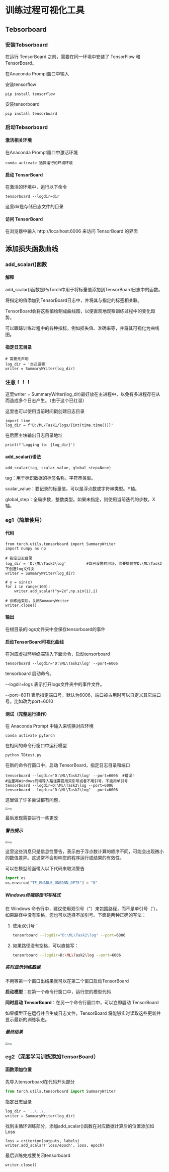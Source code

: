 # 训练过程可视化工具

## Tebsorboard

### 安装Tebsorboard

在运行 TensorBoard 之前，需要在同一环境中安装了 TensorFlow 和 TensorBoard。

在Anaconda Prompt窗口中输入

安装tensorflow

```
pip install tensorflow
```

安装tensorboard

```
pip install tensorboard
```

### 启动Tebsorboard

#### 激活相关环境

在Anaconda Prompt窗口中激活环境

```
conda activate 选择运行的环境环境
```

#### 启动 TensorBoard

在激活的环境中，运行以下命令

```
tensorboard --logdir=dir
```

这里dir是存储日志文件的目录

#### 访问 TensorBoard

在浏览器中输入 http://localhost:6006 来访问 TensorBoard 的界面

## 添加损失函数曲线

### add_scalar()函数

#### 解释

add_scalar()函数是PyTorch中用于将标量值添加到TensorBoard日志中的函数。

将指定的值添加到TensorBoard日志中，并将其与指定的标签相关联。

TensorBoard会将这些值绘制成曲线图，以便直观地观察训练过程中的变化趋势。

可以跟踪训练过程中的各种指标，例如损失值、准确率等，并将其可视化为曲线图。

#### 指定日志目录

```
# 需要先声明
log_dir = '自己设置'
writer = SummaryWriter(log_dir)
```

### 注意！！！

这里writer = SummaryWriter(log_dir)最好放在主进程中，以免有多进程存在从而造成多个日志产生。（由于这个已红温）

这里也可以使用当前时间戳创建日志目录

```
import time
log_dir = f'D:/ML/Task1/logs/{int(time.time())}'
```

在后面主块输出日志目录地址

```
print(f'Logging to: {log_dir}')
```

#### add_scalar()语法

```
add_scalar(tag, scalar_value, global_step=None)
```

tag：用于标识数据的标签名称，字符串类型。

scalar_value：要记录的标量值，可以是浮点数或字符串类型。Y轴。

global_step：全局步数，整数类型。如果未指定，则使用当前迭代的步数。X轴。

### eg1（简单使用）

#### 代码

```
from torch.utils.tensorboard import SummaryWriter
import numpy as np

# 指定日志目录
log_dir = 'D:\ML\Task2\log'			#自己设置的地址，需要提前在D:\ML\Task2下创造log文件夹
writer = SummaryWriter(log_dir)

# y = sin(x)
for i in range(100):
    writer.add_scalar("y=2x",np.sin(i),i)
    
# 训练结束后，关闭SummaryWriter
writer.close()
```

#### 输出

在根目录的logs文件夹中会保存tensorboard的事件

#### 启动TensorBoard可视化曲线

在对应虚拟环境终端输入下面命令，启动tensorboard

```
tensorboard --logdir='D:\ML\Task2\log' --port=6006
```

tensorboard 启动命令。

--logdir=logs 表示打开logs文件夹中的事件文件。

--port=6011 表示指定端口号，默认为6006，端口被占用时可以自定义其它端口号。比如改为port=6010

#### 测试（完整运行操作）

在 Anaconda Prompt 中输入来切换对应环境

```
conda activate pytorch
```

在相同的命令行窗口中运行模型

```
python TBtest.py
```

在新的命令行窗口中，启动 TensorBoard，指定日志目录和端口

```
tensorboard --logdir='D:\ML\Task2\log' --port=6006  #错误！
#这里再Windows终端导入路径需要用双引号或者不用引号，不能用单引号
tensorboard --logdir=D:\ML\Task2\log --port=6006  
tensorboard --logdir="D:\ML\Task2\log" --port=6006  
```

这里做了许多尝试都有问题，

<img src="https://raw.githubusercontent.com/Davereminisce/image/f5dddf88829d67bbf2fdacb365a4fd0b8a0cc265/%7BD09447FF-4942-44F4-95DC-730230EF591F%7D.png" alt="img" style="zoom:50%;" />

最后发现需要进行一些更改

##### 警告提示

<img src="https://raw.githubusercontent.com/Davereminisce/image/438c7099d5dd5b434ce360482d0bf1a7efe6c0d6/%7B3500E3A2-5E0D-471C-B2B6-F5131591A0BC%7D.png" alt="img" style="zoom:50%;" />

这里这些消息只是信息性警告，表示由于浮点数计算的顺序不同，可能会出现微小的数值差异。这通常不会影响您的程序运行或结果的有效性。

可以在模型前面带入以下代码来取消警告

```python
import os
os.environ["TF_ENABLE_ONEDNN_OPTS"] = "0"
```

##### Windows终端路径书写格式

在 Windows 命令行中，建议使用双引号（"）来包围路径，而不是单引号（'）。如果路径中没有空格，您也可以选择不加引号。下面是两种正确的写法：

1. 使用双引号：

   ```bash
   tensorboard --logdir="D:\ML\Task2\log" --port=6006
   ```

2. 如果路径没有空格，可以直接写：

   ```bash
   tensorboard --logdir=D:\ML\Task2\log --port=6006
   ```

##### 实时显示训练数据

不用等第一个窗口出结果就可以在第二个窗口启动TensorBoard

**启动模型**：在第一个命令行窗口中，运行您的模型代码

**同时启动 TensorBoard**：在另一个命令行窗口中，可以立即启动 TensorBoard

如果模型正在运行并且生成日志文件，TensorBoard 将能够实时读取这些更新并显示最新的训练状态。

##### 最终结果

<img src="https://raw.githubusercontent.com/Davereminisce/image/08d26573a154c99b7c60c9f0c1624236163aa820/%7B71058078-3A8A-436F-950C-3DD8595F6E68%7D.png" alt="img" style="zoom:50%;" />

### eg2（深度学习训练添加TensorBoard）

#### 函数添加位置

先导入tensorboard在代码开头部分

```python
from torch.utils.tensorboard import SummaryWriter
```

指定日志目录

```python
log_dir = '..\..\..'			
writer = SummaryWriter(log_dir)
```

找到主循环训练部分，添加add_scalar()函数在对应数据计算后的位置添加如Loss

```
loss = criterion(outputs, labels)
writer.add_scalar('loss/epoch', loss, epoch)
```

最后训练完成要关闭tensorboard

```
writer.close()
```

